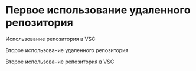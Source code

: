 # Первое использование удаленного репозитория
Использование репозитория в VSC

Второе использование удаленного репозитория

Второе использование репозитория в VSC
